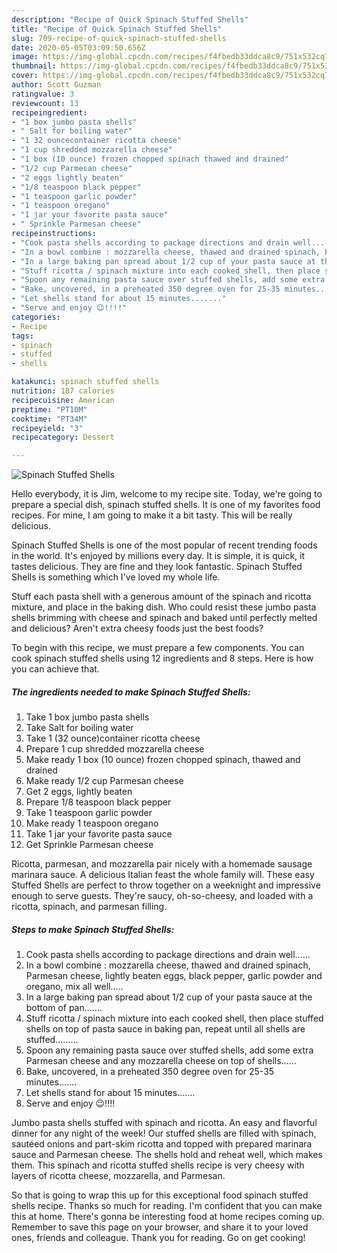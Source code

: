 ```yaml
---
description: "Recipe of Quick Spinach Stuffed Shells"
title: "Recipe of Quick Spinach Stuffed Shells"
slug: 709-recipe-of-quick-spinach-stuffed-shells
date: 2020-05-05T03:09:50.656Z
image: https://img-global.cpcdn.com/recipes/f4fbedb33ddca8c9/751x532cq70/spinach-stuffed-shells-recipe-main-photo.jpg
thumbnail: https://img-global.cpcdn.com/recipes/f4fbedb33ddca8c9/751x532cq70/spinach-stuffed-shells-recipe-main-photo.jpg
cover: https://img-global.cpcdn.com/recipes/f4fbedb33ddca8c9/751x532cq70/spinach-stuffed-shells-recipe-main-photo.jpg
author: Scott Guzman
ratingvalue: 3
reviewcount: 13
recipeingredient:
- "1 box jumbo pasta shells"
- " Salt for boiling water"
- "1 32 ouncecontainer ricotta cheese"
- "1 cup shredded mozzarella cheese"
- "1 box (10 ounce) frozen chopped spinach thawed and drained"
- "1/2 cup Parmesan cheese"
- "2 eggs lightly beaten"
- "1/8 teaspoon black pepper"
- "1 teaspoon garlic powder"
- "1 teaspoon oregano"
- "1 jar your favorite pasta sauce"
- " Sprinkle Parmesan cheese"
recipeinstructions:
- "Cook pasta shells according to package directions and drain well......"
- "In a bowl combine : mozzarella cheese, thawed and drained spinach, Parmesan cheese, lightly beaten eggs, black pepper, garlic powder and oregano, mix all well....."
- "In a large baking pan spread about 1/2 cup of your pasta sauce at the bottom of pan......."
- "Stuff ricotta / spinach mixture into each cooked shell, then place stuffed shells on top of pasta sauce in baking pan, repeat until all shells are stuffed........."
- "Spoon any remaining pasta sauce over stuffed shells, add some extra Parmesan cheese and any mozzarella cheese on top of shells......"
- "Bake, uncovered, in a preheated 350 degree oven for 25-35 minutes......."
- "Let shells stand for about 15 minutes......."
- "Serve and enjoy 😉!!!!"
categories:
- Recipe
tags:
- spinach
- stuffed
- shells

katakunci: spinach stuffed shells 
nutrition: 187 calories
recipecuisine: American
preptime: "PT10M"
cooktime: "PT34M"
recipeyield: "3"
recipecategory: Dessert

---
```



![Spinach Stuffed Shells](https://img-global.cpcdn.com/recipes/f4fbedb33ddca8c9/751x532cq70/spinach-stuffed-shells-recipe-main-photo.jpg)

Hello everybody, it is Jim, welcome to my recipe site. Today, we're going to prepare a special dish, spinach stuffed shells. It is one of my favorites food recipes. For mine, I am going to make it a bit tasty. This will be really delicious.

Spinach Stuffed Shells is one of the most popular of recent trending foods in the world. It's enjoyed by millions every day. It is simple, it is quick, it tastes delicious. They are fine and they look fantastic. Spinach Stuffed Shells is something which I've loved my whole life.

Stuff each pasta shell with a generous amount of the spinach and ricotta mixture, and place in the baking dish. Who could resist these jumbo pasta shells brimming with cheese and spinach and baked until perfectly melted and delicious? Aren&#39;t extra cheesy foods just the best foods?


To begin with this recipe, we must prepare a few components. You can cook spinach stuffed shells using 12 ingredients and 8 steps. Here is how you can achieve that.

<!--inarticleads1-->

##### The ingredients needed to make Spinach Stuffed Shells:

1. Take 1 box jumbo pasta shells
1. Take  Salt for boiling water
1. Take 1 (32 ounce)container ricotta cheese
1. Prepare 1 cup shredded mozzarella cheese
1. Make ready 1 box (10 ounce) frozen chopped spinach, thawed and drained
1. Make ready 1/2 cup Parmesan cheese
1. Get 2 eggs, lightly beaten
1. Prepare 1/8 teaspoon black pepper
1. Take 1 teaspoon garlic powder
1. Make ready 1 teaspoon oregano
1. Take 1 jar your favorite pasta sauce
1. Get  Sprinkle Parmesan cheese


Ricotta, parmesan, and mozzarella pair nicely with a homemade sausage marinara sauce. A delicious Italian feast the whole family will. These easy Stuffed Shells are perfect to throw together on a weeknight and impressive enough to serve guests. They&#39;re saucy, oh-so-cheesy, and loaded with a ricotta, spinach, and parmesan filling. 

<!--inarticleads2-->

##### Steps to make Spinach Stuffed Shells:

1. Cook pasta shells according to package directions and drain well......
1. In a bowl combine : mozzarella cheese, thawed and drained spinach, Parmesan cheese, lightly beaten eggs, black pepper, garlic powder and oregano, mix all well.....
1. In a large baking pan spread about 1/2 cup of your pasta sauce at the bottom of pan.......
1. Stuff ricotta / spinach mixture into each cooked shell, then place stuffed shells on top of pasta sauce in baking pan, repeat until all shells are stuffed.........
1. Spoon any remaining pasta sauce over stuffed shells, add some extra Parmesan cheese and any mozzarella cheese on top of shells......
1. Bake, uncovered, in a preheated 350 degree oven for 25-35 minutes.......
1. Let shells stand for about 15 minutes.......
1. Serve and enjoy 😉!!!!


Jumbo pasta shells stuffed with spinach and ricotta. An easy and flavorful dinner for any night of the week! Our stuffed shells are filled with spinach, sautéed onions and part-skim ricotta and topped with prepared marinara sauce and Parmesan cheese. The shells hold and reheat well, which makes them. This spinach and ricotta stuffed shells recipe is very cheesy with layers of ricotta cheese, mozzarella, and Parmesan. 

So that is going to wrap this up for this exceptional food spinach stuffed shells recipe. Thanks so much for reading. I'm confident that you can make this at home. There's gonna be interesting food at home recipes coming up. Remember to save this page on your browser, and share it to your loved ones, friends and colleague. Thank you for reading. Go on get cooking!
